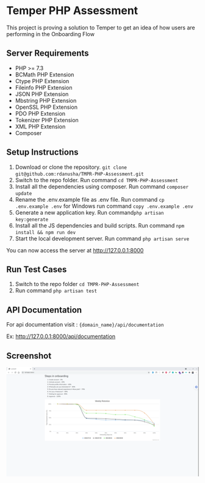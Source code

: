 # Temper PHP Assessment

This project is proving a solution to Temper to get an idea of how users are performing in the Onboarding Flow

## Server Requirements

- PHP >= 7.3
- BCMath PHP Extension
- Ctype PHP Extension
- Fileinfo PHP Extension
- JSON PHP Extension
- Mbstring PHP Extension
- OpenSSL PHP Extension
- PDO PHP Extension
- Tokenizer PHP Extension
- XML PHP Extension
- Composer

## Setup Instructions

1. Download or clone the repository.
   `git clone git@github.com:rdanusha/TMPR-PHP-Assessment.git`
2. Switch to the repo folder. Run command `cd TMPR-PHP-Assessment`
3. Install all the dependencies using composer.  Run command `composer update`
4. Rename the .env.example file as .env file. Run command `cp .env.example .env` for Windows run command `copy .env.example .env`
5. Generate a new application key.  Run command`php artisan key:generate`
6. Install all the JS dependencies and build scripts. Run command `npm install && npm run dev`
7. Start the local development server. Run command `php artisan serve`

You can now access the server at http://127.0.0.1:8000

## Run Test Cases
1. Switch to the repo folder `cd TMPR-PHP-Assessment`
2. Run command `php artisan test`

## API Documentation
For api documentation visit :
`{domain_name}/api/documentation`

Ex: http://127.0.0.1:8000/api/documentation

## Screenshot

![Alt text](result-screenshot.png)
